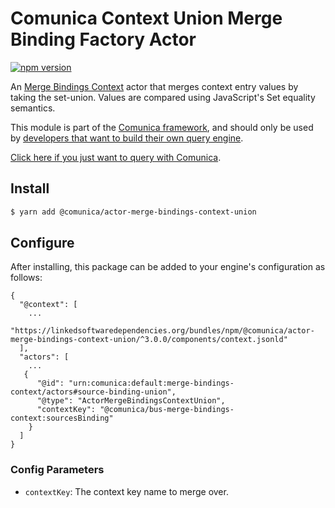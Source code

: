 # Comunica Context Union Merge Binding Factory Actor

[![npm version](https://badge.fury.io/js/%40comunica%2Factor-merge-binding-factory-context-union.svg)](https://www.npmjs.com/package/@comunica/actor-merge-bindings-context-union)

An [Merge Bindings Context](https://github.com/comunica/comunica/tree/master/packages/bus-merge-bindings-context) actor
that merges context entry values by taking the set-union.
Values are compared using JavaScript's Set equality semantics.

This module is part of the [Comunica framework](https://github.com/comunica/comunica),
and should only be used by [developers that want to build their own query engine](https://comunica.dev/docs/modify/).

[Click here if you just want to query with Comunica](https://comunica.dev/docs/query/).

## Install

```bash
$ yarn add @comunica/actor-merge-bindings-context-union
```

## Configure

After installing, this package can be added to your engine's configuration as follows:
```text
{
  "@context": [
    ...
    "https://linkedsoftwaredependencies.org/bundles/npm/@comunica/actor-merge-bindings-context-union/^3.0.0/components/context.jsonld"
  ],
  "actors": [
    ...
   {
      "@id": "urn:comunica:default:merge-bindings-context/actors#source-binding-union",
      "@type": "ActorMergeBindingsContextUnion",
      "contextKey": "@comunica/bus-merge-bindings-context:sourcesBinding"
    }
  ]
}
```

### Config Parameters

* `contextKey`: The context key name to merge over.
